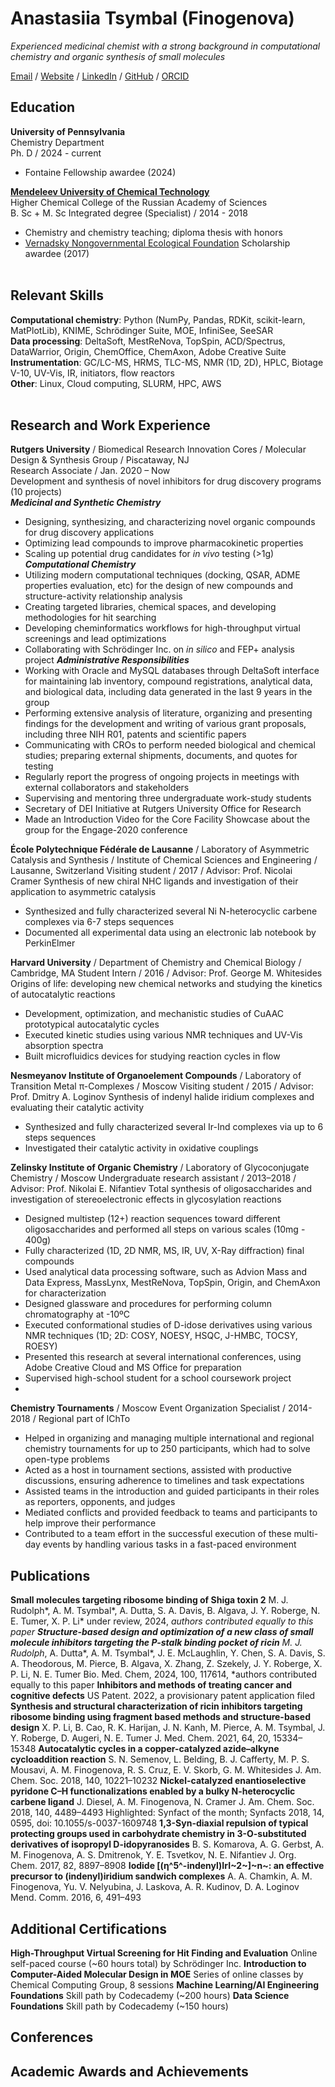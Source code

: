 # Anastasiia Tsymbal (Finogenova)

_Experienced medicinal chemist with a strong background in computational chemistry and organic synthesis of small molecules_ <br>

[Email](mailto:anastas.fin@gmail.com) / [Website](___) / [LinkedIn](https://www.linkedin.com/in/anastasiia-tsymbal-0328a1126/) / [GitHub](https://github.com/elltawariel/) / [ORCID](https://orcid.org/0000-0001-9502-5494)

## Education

**University of Pennsylvania** <br>
Chemistry Department <br>
Ph. D / 2024 - current
  - Fontaine Fellowship awardee (2024)

**[Mendeleev University of Chemical Technology](https://www.muctr.ru/)** <br>
Higher Chemical College of the Russian Academy of Sciences <br>
B. Sc + M. Sc Integrated degree (Specialist) / 2014 - 2018
  - Chemistry and chemistry teaching; diploma thesis with honors
  - [Vernadsky Nongovernmental Ecological Foundation](https://vernadsky.ru/en/) Scholarship awardee (2017)
<br><br>

## Relevant Skills
**Computational chemistry**: Python (NumPy, Pandas, RDKit, scikit-learn, MatPlotLib), KNIME, Schrödinger Suite, MOE, InfiniSee, SeeSAR <br>
**Data processing**: DeltaSoft, MestReNova, TopSpin, ACD/Spectrus, DataWarrior, Origin, ChemOffice, ChemAxon, Adobe Creative Suite <br>
**Instrumentation**: GC/LC-MS, HRMS, TLC-MS, NMR (1D, 2D), HPLC, Biotage V-10, UV-Vis, IR, initiators, flow reactors <br>
**Other**: Linux, Cloud computing, SLURM, HPC, AWS
<br><br>

## Research and Work Experience
**Rutgers University** / Biomedical Research Innovation Cores / Molecular Design & Synthesis Group / Piscataway, NJ <br>
Research Associate / Jan. 2020 – Now <br>
Development and synthesis of novel inhibitors for drug discovery programs (10 projects) <br>
***Medicinal and Synthetic Chemistry*** <br>
- Designing, synthesizing, and characterizing novel organic compounds for drug discovery applications
- Optimizing lead compounds to improve pharmacokinetic properties
- Scaling up potential drug candidates for *in vivo* testing (>1g) <br>
***Computational Chemistry***
- Utilizing modern computational techniques (docking, QSAR, ADME properties evaluation, etc) for the design of new compounds and structure-activity relationship analysis
- Creating targeted libraries, chemical spaces, and developing methodologies for hit searching
- Developing cheminformatics workflows for high-throughput virtual screenings and lead optimizations
- Collaborating with Schrödinger Inc. on *in silico* and FEP+ analysis project
***Administrative Responsibilities***
- Working with Oracle and MySQL databases through DeltaSoft interface for maintaining lab inventory, compound registrations, analytical data, and biological data, including data generated in the last 9 years in the group
- Performing extensive analysis of literature, organizing and presenting findings for the development and writing of various grant proposals, including three NIH R01, patents and scientific papers
- Communicating with CROs to perform needed biological and chemical studies; preparing external shipments, documents, and quotes for testing
- Regularly report the progress of ongoing projects in meetings with external collaborators and stakeholders
- Supervising and mentoring three undergraduate work-study students
- Secretary of DEI Initiative at Rutgers University Office for Research
- Made an Introduction Video for the Core Facility Showcase about the group for the Engage-2020 conference

**École Polytechnique Fédérale de Lausanne** / Laboratory of Asymmetric Catalysis and Synthesis / Institute of Chemical Sciences and Engineering / Lausanne, Switzerland
Visiting student / 2017 / Advisor: Prof. Nicolai Cramer
Synthesis of new chiral NHC ligands and investigation of their application to asymmetric catalysis
- Synthesized and fully characterized several Ni N-heterocyclic carbene complexes via 6-7 steps sequences
- Documented all experimental data using an electronic lab notebook by PerkinElmer

**Harvard University** / Department of Chemistry and Chemical Biology / Cambridge, MA
Student Intern / 2016 / Advisor: Prof. George M. Whitesides
Origins of life: developing new chemical networks and studying the kinetics of autocatalytic reactions
- Development, optimization, and mechanistic studies of CuAAC prototypical autocatalytic cycles 
- Executed kinetic studies using various NMR techniques and UV-Vis absorption spectra
- Built microfluidics devices for studying reaction cycles in flow

**Nesmeyanov Institute of Organoelement Compounds** / Laboratory of Transition Metal π-Complexes / Moscow
Visiting student / 2015 / Advisor: Prof. Dmitry A. Loginov
Synthesis of indenyl halide iridium complexes and evaluating their catalytic activity
- Synthesized and fully characterized several Ir-Ind complexes via up to 6 steps sequences
- Investigated their catalytic activity in oxidative couplings

**Zelinsky Institute of Organic Chemistry** / Laboratory of Glycoconjugate Chemistry / Moscow 
Undergraduate research assistant / 2013–2018 / Advisor: Prof. Nikolai E. Nifantiev
Total synthesis of oligosaccharides and investigation of stereoelectronic effects in glycosylation reactions
- Designed multistep (12+) reaction sequences toward different oligosaccharides and performed all steps on various scales (10mg - 400g)
- Fully characterized (1D, 2D NMR, MS, IR, UV, X-Ray diffraction) final compounds 
- Used analytical data processing software, such as Advion Mass and Data Express, MassLynx, MestReNova, TopSpin, Origin, and ChemAxon for characterization
- Designed glassware and procedures for performing column chromatography at -10ºC
- Executed conformational studies of D-idose derivatives using various NMR techniques (1D; 2D: COSY, NOESY, HSQC, J-HMBC, TOCSY, ROESY)
- Presented this research at several international conferences, using Adobe Creative Cloud and MS Office for preparation
- Supervised high-school student for a school coursework project
- 
**Chemistry Tournaments** / Moscow
Event Organization Specialist / 2014-2018 / Regional part of IChTo
- Helped in organizing and managing multiple international and regional chemistry tournaments for up to 250 participants, which had to solve open-type problems
- Acted as a host in tournament sections, assisted with productive discussions, ensuring adherence to timelines and task expectations
- Assisted teams in the introduction and guided participants in their roles as reporters, opponents, and judges
- Mediated conflicts and provided feedback to teams and participants to help improve their performance
- Contributed to a team effort in the successful execution of these multi-day events by handling various tasks in a fast-paced environment


## Publications
**Small molecules targeting ribosome binding of Shiga toxin 2**
M. J. Rudolph*, A. M. Tsymbal*, A. Dutta, S. A. Davis, B. Algava, J. Y. Roberge, N. E. Tumer, X. P. Li*
under review, 2024, *authors contributed equally to this paper
**Structure-based design and optimization of a new class of small molecule inhibitors targeting the P-stalk binding pocket of ricin**
M. J. Rudolph*, A. Dutta*, A. M. Tsymbal*, J. E. McLaughlin, Y. Chen, S. A. Davis, S. A. Theodorous, M. Pierce, B. Algava, X. Zhang, Z. Szekely, J. Y. Roberge, X. P. Li, N. E. Tumer
Bio. Med. Chem, 2024, 100, 117614, *authors contributed equally to this paper
**Inhibitors and methods of treating cancer and cognitive defects**
US Patent. 2022, a provisionary patent application filed
**Synthesis and structural characterization of ricin inhibitors targeting ribosome binding using fragment based methods and structure-based design**
X. P. Li, B. Cao, R. K. Harijan, J. N. Kanh, M. Pierce, A. M. Tsymbal, J. Y. Roberge, D. Augeri, N. E. Tumer
J. Med. Chem. 2021, 64, 20, 15334–15348
**Autocatalytic cycles in a copper-catalyzed azide–alkyne cycloaddition reaction**
S. N. Semenov, L. Belding, B. J. Cafferty, M. P. S. Mousavi, A. M. Finogenova, R. S. Cruz, E. V. Skorb, G. M. Whitesides
J. Am. Chem. Soc. 2018, 140, 10221–10232
**Nickel-catalyzed enantioselective pyridone C–H functionalizations enabled by a bulky N-heterocyclic carbene ligand**
J. Diesel, A. M. Finogenova, N. Cramer
J. Am. Chem. Soc. 2018, 140, 4489–4493
Highlighted: Synfact of the month; Synfacts 2018, 14, 0595, doi: 10.1055/s-0037-1609748
**1,3-Syn-diaxial repulsion of typical protecting groups used in carbohydrate chemistry in 3-O-substituted derivatives of isopropyl D-idopyranosides**
B. S. Komarova, A. G. Gerbst, A. M. Finogenova, A. S. Dmitrenok, Y. E. Tsvetkov, N. E. Nifantiev
J. Org. Chem. 2017, 82, 8897–8908
**Iodide [(η^5^-indenyl)IrI~2~]~n~: an effective precursor to (indenyl)iridium sandwich complexes**
A. A. Chamkin, A. M. Finogenova, Yu. V. Nelyubina, J. Laskova, A. R. Kudinov, D. A. Loginov
Mend. Comm. 2016, 6, 491–493

## Additional Certifications
**High-Throughput Virtual Screening for Hit Finding and Evaluation**
	Online self-paced course (~60 hours total) by Schrödinger Inc.
**Introduction to Computer-Aided Molecular Design in MOE**
	Series of online classes by Chemical Computing Group, 8 sessions
**Machine Learning/AI Engineering Foundations**
	Skill path by Codecademy (~200 hours)
**Data Science Foundations**
	Skill path by Codecademy (~150 hours)


## Conferences


## Academic Awards and Achievements
